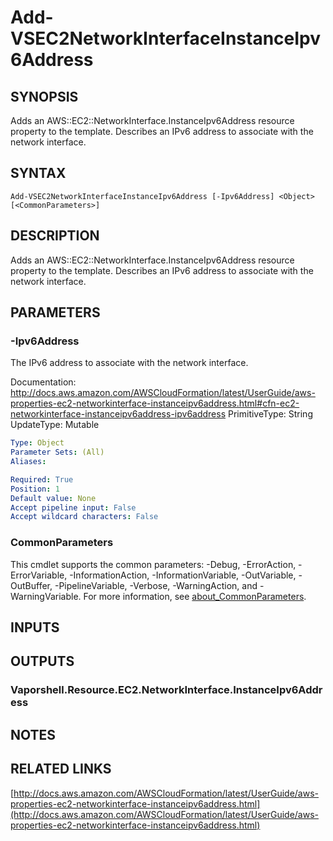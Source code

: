 # Add-VSEC2NetworkInterfaceInstanceIpv6Address

## SYNOPSIS
Adds an AWS::EC2::NetworkInterface.InstanceIpv6Address resource property to the template.
Describes an IPv6 address to associate with the network interface.

## SYNTAX

```
Add-VSEC2NetworkInterfaceInstanceIpv6Address [-Ipv6Address] <Object> [<CommonParameters>]
```

## DESCRIPTION
Adds an AWS::EC2::NetworkInterface.InstanceIpv6Address resource property to the template.
Describes an IPv6 address to associate with the network interface.

## PARAMETERS

### -Ipv6Address
The IPv6 address to associate with the network interface.

Documentation: http://docs.aws.amazon.com/AWSCloudFormation/latest/UserGuide/aws-properties-ec2-networkinterface-instanceipv6address.html#cfn-ec2-networkinterface-instanceipv6address-ipv6address
PrimitiveType: String
UpdateType: Mutable

```yaml
Type: Object
Parameter Sets: (All)
Aliases:

Required: True
Position: 1
Default value: None
Accept pipeline input: False
Accept wildcard characters: False
```

### CommonParameters
This cmdlet supports the common parameters: -Debug, -ErrorAction, -ErrorVariable, -InformationAction, -InformationVariable, -OutVariable, -OutBuffer, -PipelineVariable, -Verbose, -WarningAction, and -WarningVariable. For more information, see [about_CommonParameters](http://go.microsoft.com/fwlink/?LinkID=113216).

## INPUTS

## OUTPUTS

### Vaporshell.Resource.EC2.NetworkInterface.InstanceIpv6Address
## NOTES

## RELATED LINKS

[http://docs.aws.amazon.com/AWSCloudFormation/latest/UserGuide/aws-properties-ec2-networkinterface-instanceipv6address.html](http://docs.aws.amazon.com/AWSCloudFormation/latest/UserGuide/aws-properties-ec2-networkinterface-instanceipv6address.html)


